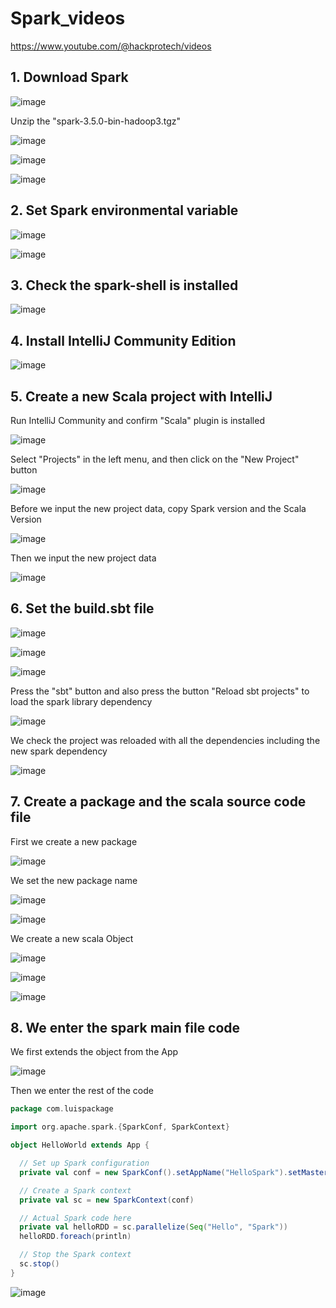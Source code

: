 # Spark_videos

https://www.youtube.com/@hackprotech/videos

## 1. Download Spark

![image](https://github.com/luiscoco/Spark_videos/assets/32194879/bf4f7471-5ff8-4158-a5e8-d63b89ddc1cc)

Unzip the "spark-3.5.0-bin-hadoop3.tgz"

![image](https://github.com/luiscoco/Spark_videos/assets/32194879/39fbee24-681a-47e3-8f63-baea221ec099)

![image](https://github.com/luiscoco/Spark_videos/assets/32194879/3bca82b7-b6e9-4124-b3a4-75506da8395a)

![image](https://github.com/luiscoco/Spark_videos/assets/32194879/8353cd13-5d6c-4d72-bf18-337796c3e8ff)

## 2. Set Spark environmental variable

![image](https://github.com/luiscoco/Spark_videos/assets/32194879/993e30be-d134-4364-bd56-1135dcf6084a)

![image](https://github.com/luiscoco/Spark_videos/assets/32194879/17011565-587c-4b1a-98f7-5313cf4b21c2)

## 3. Check the spark-shell is installed

![image](https://github.com/luiscoco/Spark_videos/assets/32194879/e453931d-da41-4204-a750-a8c416121322)


## 4. Install IntelliJ Community Edition

![image](https://github.com/luiscoco/Spark_videos/assets/32194879/b86a6bf1-1217-46b1-bc82-ffc584830f1f)

## 5. Create a new Scala project with IntelliJ

Run IntelliJ Community and confirm "Scala" plugin is installed

![image](https://github.com/luiscoco/Spark_videos/assets/32194879/b3b48661-b32f-426a-af10-e2312afa3456)

Select "Projects" in the left menu, and then click on the "New Project" button

![image](https://github.com/luiscoco/Spark_videos/assets/32194879/ffe80d72-07af-4e9b-ba30-e48318482982)

Before we input the new project data, copy Spark version and the Scala Version

![image](https://github.com/luiscoco/Spark_videos/assets/32194879/55573bfe-cf67-4f32-8534-e2c92cc4fcef)

Then we input the new project data

![image](https://github.com/luiscoco/Spark_videos/assets/32194879/3d1d8dd3-8cae-4932-bd7c-d4a1038f3903)

## 6. Set the build.sbt file

![image](https://github.com/luiscoco/Spark_videos/assets/32194879/b4b3838e-147a-4111-87df-48c942c79e42)

![image](https://github.com/luiscoco/Spark_videos/assets/32194879/85117f86-4a8c-4ce6-8683-d241437242b3)

![image](https://github.com/luiscoco/Spark_videos/assets/32194879/0149631a-5d52-4a53-b89d-31dfd9371b14)

Press the "sbt" button and also press the button "Reload sbt projects" to load the spark library dependency

![image](https://github.com/luiscoco/Spark_videos/assets/32194879/9b9c99c2-86cb-40e3-b292-3d4ce8bf29df)

We check the project was reloaded with all the dependencies including the new spark dependency

![image](https://github.com/luiscoco/Spark_videos/assets/32194879/e0b101de-e575-423e-9d2a-df91ae7db669)

## 7. Create a package and the scala source code file

First we create a new package

![image](https://github.com/luiscoco/Spark_videos/assets/32194879/e675b594-0690-4852-8ec1-8f3c82f889f0)

We set the new package name

![image](https://github.com/luiscoco/Spark_videos/assets/32194879/55749e04-a357-4240-821a-c2fa7a0a2107)

![image](https://github.com/luiscoco/Spark_videos/assets/32194879/8a9ac4a4-c773-4f00-92a2-c9a282c66e20)

We create a new scala Object

![image](https://github.com/luiscoco/Spark_videos/assets/32194879/c28d6a7c-0074-4db1-853a-1287ae59693f)

![image](https://github.com/luiscoco/Spark_videos/assets/32194879/d20c98af-5452-400c-b37d-30681e8ab6ff)

![image](https://github.com/luiscoco/Spark_videos/assets/32194879/8f977ba6-bb0d-41ae-a978-df18d448082a)

## 8. We enter the spark main file code

We first extends the object from the App

![image](https://github.com/luiscoco/Spark_videos/assets/32194879/441e66da-c5cb-4bac-95c8-0b86842fdfc3)

Then we enter the rest of the code

```scala
package com.luispackage

import org.apache.spark.{SparkConf, SparkContext}

object HelloWorld extends App {

  // Set up Spark configuration
  private val conf = new SparkConf().setAppName("HelloSpark").setMaster("local[*]")

  // Create a Spark context
  private val sc = new SparkContext(conf)

  // Actual Spark code here
  private val helloRDD = sc.parallelize(Seq("Hello", "Spark"))
  helloRDD.foreach(println)

  // Stop the Spark context
  sc.stop()
}
```

![image](https://github.com/luiscoco/Spark_videos/assets/32194879/1b6e0fb3-1361-4f59-8aee-fbc05d5f1128)

